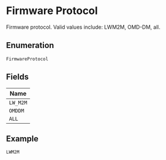 
# Firmware Protocol

Firmware protocol. Valid values include: LWM2M, OMD-DM, all.

## Enumeration

`FirmwareProtocol`

## Fields

| Name |
|  --- |
| `LW_M2M` |
| `OMDDM` |
| `ALL` |

## Example

```
LWM2M
```

